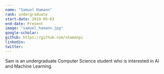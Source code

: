 ```yaml
---
name: "Samuel Hamann"
rank: undergraduate
start-date: 2019-09-03
end-date: Present
image: "samuel_hamann.jpg"
google-scholar:
github: https://github.com/shamanpi
linkedin:
twitter:
---
```


Sam is an undergraduate Computer Science student who is interested in AI and Machine Learning.
